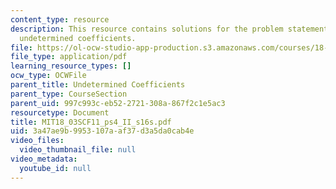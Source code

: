 ```yaml
---
content_type: resource
description: This resource contains solutions for the problem statements related to
  undetermined coefficients.
file: https://ol-ocw-studio-app-production.s3.amazonaws.com/courses/18-03sc-differential-equations-fall-2011/3a47ae9b9953107aaf37d3a5da0cab4e_MIT18_03SCF11_ps4_II_s16s.pdf
file_type: application/pdf
learning_resource_types: []
ocw_type: OCWFile
parent_title: Undetermined Coefficients
parent_type: CourseSection
parent_uid: 997c993c-eb52-2721-308a-867f2c1e5ac3
resourcetype: Document
title: MIT18_03SCF11_ps4_II_s16s.pdf
uid: 3a47ae9b-9953-107a-af37-d3a5da0cab4e
video_files:
  video_thumbnail_file: null
video_metadata:
  youtube_id: null
---
```

